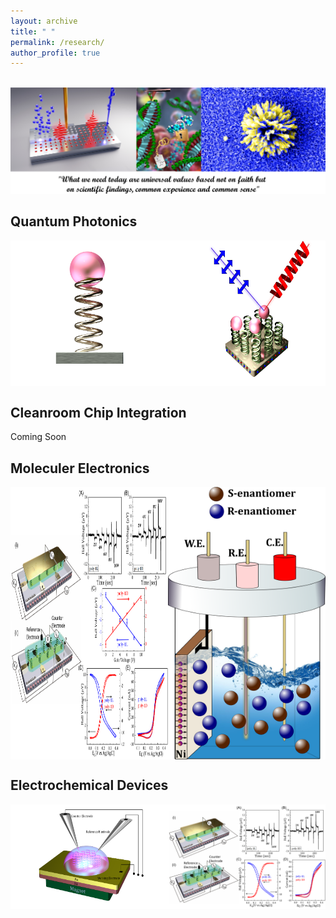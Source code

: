 ```yaml
---
layout: archive
title: " "
permalink: /research/
author_profile: true
---
```


<br/><img src='/frontpage.png' class='center'>

**Quantum Photonics**
----
<div style="display: flex;">
    <img src='/pics/QD1Cv1.png' alt='Image 1' style='width:60%;'>
    <img src='/pics/PPL.png' alt='Image 2' style='width:40%;'>
   
</div>


**Cleanroom Chip Integration**
----
Coming Soon

**Moleculer Electronics**
----

<div style="display: flex;">
    <img src='/pics/Picture1.png' alt='Image 1' style='width:50%;'>
    <img src='/pics/hiresol2.png' alt='Image 2' style='width:50%;'>
</div>



**Electrochemical Devices**
----
<div style="display: flex;">
    <img src='/pics/DEC1.png' alt='Image 1' style='width:50%;'>
    <img src='/pics/Picture3.png' alt='Image 2' style='width:50%;'>
</div>

